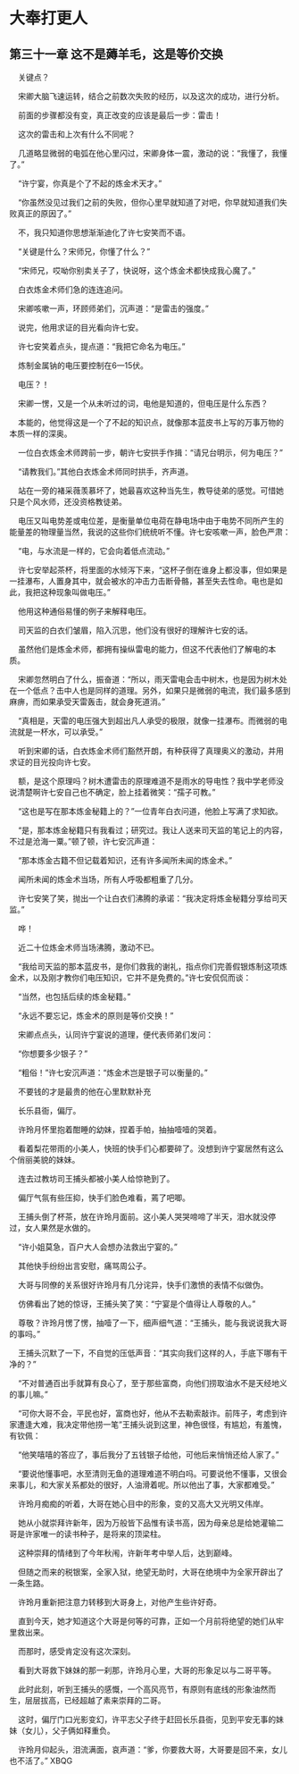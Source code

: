 # 大奉打更人 
 ## 第三十一章 这不是薅羊毛，这是等价交换
     关键点？

    宋卿大脑飞速运转，结合之前数次失败的经历，以及这次的成功，进行分析。

    前面的步骤都没有变，真正改变的应该是最后一步：雷击！

    这次的雷击和上次有什么不同呢？

    几道略显微弱的电弧在他心里闪过，宋卿身体一震，激动的说：“我懂了，我懂了。”

    “许宁宴，你真是个了不起的炼金术天才。”

    “你虽然没见过我们之前的失败，但你心里早就知道了对吧，你早就知道我们失败真正的原因了。”

    不，我只知道你思想渐渐迪化了许七安笑而不语。

    “关键是什么？宋师兄，你懂了什么？”

    “宋师兄，哎呦你别卖关子了，快说呀，这个炼金术都快成我心魔了。”

    白衣炼金术师们急的连连追问。

    宋卿咳嗽一声，环顾师弟们，沉声道：“是雷击的强度。”

    说完，他用求证的目光看向许七安。

    许七安笑着点头，提点道：“我把它命名为电压。”

    炼制金属钠的电压要控制在6—15伏。

    电压？！

    宋卿一愣，又是一个从未听过的词，电他是知道的，但电压是什么东西？

    本能的，他觉得这是一个了不起的知识点，就像那本蓝皮书上写的万事万物的本质一样的深奥。

    一位白衣炼金术师跨前一步，朝许七安拱手作揖：“请兄台明示，何为电压？”

    “请教我们。”其他白衣炼金术师同时拱手，齐声道。

    站在一旁的褚采薇羡慕坏了，她最喜欢这种当先生，教导徒弟的感觉。可惜她只是个风水师，还没资格教徒弟。

    电压又叫电势差或电位差，是衡量单位电荷在静电场中由于电势不同所产生的能量差的物理量当然，我说的这些你们统统听不懂。许七安咳嗽一声，脸色严肃：

    “电，与水流是一样的，它会向着低点流动。”

    许七安举起茶杯，将里面的水倾泻下来，“这杯子倒在谁身上都没事，但如果是一挂瀑布，人置身其中，就会被水的冲击力击断骨骼，甚至失去性命。电也是如此，我把这种现象叫做电压。”

    他用这种通俗易懂的例子来解释电压。

    司天监的白衣们皱眉，陷入沉思，他们没有很好的理解许七安的话。

    虽然他们是炼金术师，都拥有操纵雷电的能力，但这不代表他们了解电的本质。

    宋卿忽然明白了什么，振奋道：“所以，雨天雷电会击中树木，也是因为树木处在一个低点？击中人也是同样的道理。另外，如果只是微弱的电流，我们最多感到麻痹，而如果承受天雷轰击，就会身死道消。”

    “真相是，天雷的电压强大到超出凡人承受的极限，就像一挂瀑布。而微弱的电流就是一杯水，可以承受。”

    听到宋卿的话，白衣炼金术师们豁然开朗，有种获得了真理奥义的激动，并用求证的目光投向许七安。

    额，是这个原理吗？树木遭雷击的原理难道不是雨水的导电性？我中学老师没说清楚啊许七安自己也不确定，脸上挂着微笑：“孺子可教。”

    “这也是写在那本炼金秘籍上的？”一位青年白衣问道，他脸上写满了求知欲。

    “是，那本炼金秘籍只有我看过；研究过。我让人送来司天监的笔记上的内容，不过是沧海一粟。”顿了顿，许七安沉声道：

    “那本炼金古籍不但记载着知识，还有许多闻所未闻的炼金术。”

    闻所未闻的炼金术当场，所有人呼吸都粗重了几分。

    许七安笑了笑，抛出一个让白衣们沸腾的承诺：“我决定将炼金秘籍分享给司天监。”

    哗！

    近二十位炼金术师当场沸腾，激动不已。

    “我给司天监的那本蓝皮书，是你们救我的谢礼，指点你们完善假银炼制这项炼金术，以及刚才教你们电压知识，它并不是免费的。”许七安侃侃而谈：

    “当然，也包括后续的炼金秘籍。”

    “永远不要忘记，炼金术的原则是等价交换！”

    宋卿点点头，认同许宁宴说的道理，便代表师弟们发问：

    “你想要多少银子？”

    “粗俗！”许七安沉声道：“炼金术岂是银子可以衡量的。”

    不要钱的才是最贵的他在心里默默补充

    长乐县衙，偏厅。

    许玲月怀里抱着酣睡的幼妹，捏着手帕，抽抽噎噎的哭着。

    看着梨花带雨的小美人，快班的快手们心都要碎了。没想到许宁宴居然有这么个俏丽美貌的妹妹。

    连去过教坊司王捕头都被小美人给惊艳到了。

    偏厅气氛有些压抑，快手们脸色难看，蔫了吧唧。

    王捕头倒了杯茶，放在许玲月面前。这小美人哭哭啼啼了半天，泪水就没停过，女人果然是水做的。

    “许小姐莫急，百户大人会想办法救出宁宴的。”

    其他快手纷纷出言安慰，痛骂周公子。

    大哥与同僚的关系很好许玲月有几分诧异，快手们激愤的表情不似做伪。

    仿佛看出了她的惊讶，王捕头笑了笑：“宁宴是个值得让人尊敬的人。”

    尊敬？许玲月愣了愣，抽噎了一下，细声细气道：“王捕头，能与我说说我大哥的事吗。”

    王捕头沉默了一下，不自觉的压低声音：“其实向我们这样的人，手底下哪有干净的？”

    “不对普通百出手就算有良心了，至于那些富商，向他们捞取油水不是天经地义的事儿嘛。”

    “可你大哥不会，平民也好，富商也好，他从不去勒索敲诈。前阵子，考虑到许家遭逢大难，我决定带他捞一笔”王捕头说到这里，神色很怪，有尴尬，有羞愧，有钦佩：

    “他笑嘻嘻的答应了，事后我分了五钱银子给他，可他后来悄悄还给人家了。”

    “要说他懂事吧，水至清则无鱼的道理难道不明白吗。可要说他不懂事，又很会来事儿，和大家关系都处的很好，人油滑着呢。所以他出了事，大家都难受。”

    许玲月痴痴的听着，大哥在她心目中的形象，变的又高大又光明又伟岸。

    她从小就崇拜许新年，因为万般皆下品惟有读书高，因为母亲总是给她灌输二哥是许家唯一的读书种子，是将来的顶梁柱。

    这种崇拜的情绪到了今年秋闱，许新年考中举人后，达到巅峰。

    但随之而来的税银案，全家入狱，绝望无助时，大哥在绝境中为全家开辟出了一条生路。

    许玲月重新把注意力转移到大哥身上，对他产生些许好奇。

    直到今天，她才知道这个大哥是何等的可靠，正如一个月前将绝望的她们从牢里救出来。

    而那时，感受肯定没有这次深刻。

    看到大哥救下妹妹的那一刹那，许玲月心里，大哥的形象足以与二哥平等。

    此时此刻，听到王捕头的感慨，一个高风亮节，有原则有底线的形象油然而生，层层拔高，已经超越了素来崇拜的二哥。

    这时，偏厅门口光影变幻，许平志父子终于赶回长乐县衙，见到平安无事的妹妹（女儿），父子俩如释重负。

    许玲月仰起头，泪流满面，哀声道：“爹，你要救大哥，大哥要是回不来，女儿也不活了。” 
XBQG
